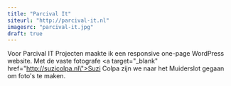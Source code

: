 ```yaml
---
title: "Parcival It"
siteurl: "http://parcival-it.nl"
imagesrc: "parcival-it.jpg"
draft: true
---
```

Voor Parcival IT Projecten maakte ik een responsive one-page WordPress website. Met de vaste fotografe <a target=\"_blank\" href=\"http://suzicolpa.nl\">Suzi Colpa</a> zijn we naar het Muiderslot gegaan om foto's te maken.
